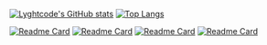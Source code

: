 [![Lyghtcode's GitHub stats](https://github-readme-stats.vercel.app/api?username=lyghtcode&show_icons=true&count_private=true&theme=aura)](https://github.com/anuraghazra/github-readme-stats)
[![Top Langs](https://github-readme-stats.vercel.app/api/top-langs/?username=lyghtcode)](https://github.com/anuraghazra/github-readme-stats)

[![Readme Card](https://github-readme-stats.vercel.app/api/pin/?username=lyghtcode&theme=aura&repo=zenster)](https://github.com/lyghtcode/zenster)
[![Readme Card](https://github-readme-stats.vercel.app/api/pin/?username=lyghtcode&theme=aura&repo=mir_trader)](https://github.com/lyghtcode/mir_trader)
[![Readme Card](https://github-readme-stats.vercel.app/api/pin/?username=lyghtcode&theme=aura&repo=matic-eth-xdai-smart-invoice)](https://github.com/lyghtcode/matic-eth-xdai-smart-invoice)
[![Readme Card](https://github-readme-stats.vercel.app/api/pin/?username=lyghtcode&theme=aura&repo=eth-nft-minter)](https://github.com/lyghtcode/eth-nft-minter)
